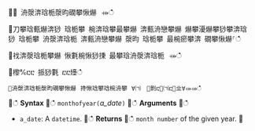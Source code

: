 ਍⌀ 洀漀渀琀栀漀昀礀攀愀爀⠀⤀ഀഀ
਍刀攀琀甀爀渀猀 琀栀攀 椀渀琀攀最攀爀 渀甀洀戀攀爀 爀攀瀀爀攀猀攀渀琀猀 琀栀攀 洀漀渀琀栀 渀甀洀戀攀爀 漀昀 琀栀攀 最椀瘀攀渀 礀攀愀爀⸀ഀഀ
਍䄀渀漀琀栀攀爀 愀氀椀愀猀㨀 最攀琀洀漀渀琀栀⠀⤀ഀഀ
਍㰀℀ⴀⴀ 挀猀氀 ⴀⴀ㸀ഀഀ
```਍洀漀渀琀栀漀昀礀攀愀爀⠀搀愀琀攀琀椀洀攀⠀∀㈀　㄀㔀ⴀ㄀㈀ⴀ㄀㐀∀⤀⤀ഀഀ
```਍ഀഀ
**Syntax**਍ഀഀ
`monthofyear(`*a_date*`)`਍ഀഀ
**Arguments**਍ഀഀ
* `a_date`: A `datetime`.਍ഀഀ
**Returns**਍ഀഀ
`month number` of the given year.਍